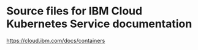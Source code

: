 



# Source files for IBM Cloud Kubernetes Service documentation

https://cloud.ibm.com/docs/containers





